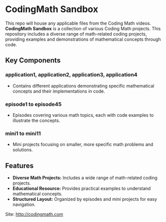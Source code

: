 # CodingMath Sandbox

This repo will house any applicable files from the Coding Math videos.
**CodingMath Sandbox** is a collection of various Coding Math projects. This repository includes a diverse range of math-related coding projects, providing examples and demonstrations of mathematical concepts through code.

## Key Components

### application1, application2, application3, application4
- Contains different applications demonstrating specific mathematical concepts and their implementations in code.

### episode1 to episode45
- Episodes covering various math topics, each with code examples to illustrate the concepts.

### mini1 to mini11
- Mini projects focusing on smaller, more specific math problems and solutions.

## Features

- **Diverse Math Projects:** Includes a wide range of math-related coding projects.
- **Educational Resource:** Provides practical examples to understand mathematical concepts.
- **Structured Layout:** Organized by episodes and mini projects for easy navigation.

Site: http://codingmath.com
